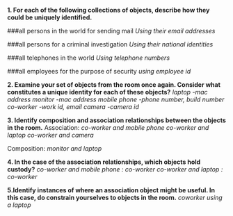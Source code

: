 **1. For each of the following collections of objects, describe how they could be uniquely identified.**

###all persons in the world for sending mail
*Using their email addresses*

###all persons for a criminal investigation
*Using their national identities*

###all telephones in the world
*Using telephone numbers*

###all employees for the purpose of security
*using employee id*

**2. Examine your set of objects from the room once again. Consider what constitutes a unique identity for each of these objects?**
*laptop* *-mac address*
*monitor* *-mac address*
*mobile phone* *-phone number, build number*
*co-worker* *-work id, email*
*camera* *-camera id*


**3. Identify composition and association relationships between the objects in the room.**
Association:
*co-worker and mobile phone*
*co-worker and laptop*
*co-worker and camera*

Composition:
*monitor and laptop*

**4. In the case of the association relationships, which objects hold custody?**
*co-worker and mobile phone : co-worker*
*co-worker and laptop : co-worker*


**5.Identify instances of where an association object might be useful. In this case, do constrain yourselves to objects in the room.**
*coworker using a laptop*                                                                                                         

                                     
